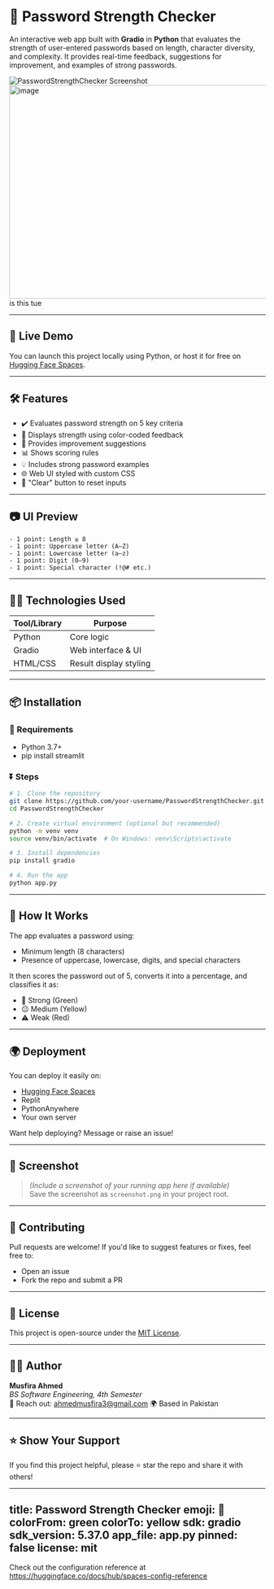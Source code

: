 # 🔐 Password Strength Checker

An interactive web app built with **Gradio** in **Python** that evaluates the strength of user-entered passwords based on length, character diversity, and complexity. It provides real-time feedback, suggestions for improvement, and examples of strong passwords.

![PasswordStrengthChecker Screenshot](screenshot.png) <img width="907" height="420" alt="image" src="https://github.com/user-attachments/assets/af5380da-0e28-4f5f-a321-5f355fc6607d" /> is this tue


---

## 🚀 Live Demo

You can launch this project locally using Python, or host it for free on [Hugging Face Spaces](https://huggingface.co/spaces).

---

## 🛠️ Features

- ✔️ Evaluates password strength on 5 key criteria
- 🎨 Displays strength using color-coded feedback
- 🧠 Provides improvement suggestions
- 📊 Shows scoring rules
- 💡 Includes strong password examples
- 🌐 Web UI styled with custom CSS
- 🔁 "Clear" button to reset inputs

---

## 📷 UI Preview

```
- 1 point: Length ≥ 8  
- 1 point: Uppercase letter (A–Z)  
- 1 point: Lowercase letter (a–z)  
- 1 point: Digit (0–9)  
- 1 point: Special character (!@# etc.)  
```

---

## 🧑‍💻 Technologies Used

| Tool/Library | Purpose                |
|--------------|------------------------|
| Python       | Core logic             |
| Gradio       | Web interface & UI     |
| HTML/CSS     | Result display styling |

---

## 📦 Installation

### 🔧 Requirements
- Python 3.7+
- pip install streamlit


### ⏬ Steps
```bash
# 1. Clone the repository
git clone https://github.com/your-username/PasswordStrengthChecker.git
cd PasswordStrengthChecker

# 2. Create virtual environment (optional but recommended)
python -m venv venv
source venv/bin/activate  # On Windows: venv\Scripts\activate

# 3. Install dependencies
pip install gradio

# 4. Run the app
python app.py
```

---

## 🧪 How It Works

The app evaluates a password using:
- Minimum length (8 characters)
- Presence of uppercase, lowercase, digits, and special characters

It then scores the password out of 5, converts it into a percentage, and classifies it as:
- 💪 Strong (Green)
- 😐 Medium (Yellow)
- ⚠️ Weak (Red)

---

## 🌍 Deployment

You can deploy it easily on:
- [Hugging Face Spaces](https://huggingface.co/spaces)
- Replit
- PythonAnywhere
- Your own server

Want help deploying? Message or raise an issue!

---

## 📸 Screenshot

> *(Include a screenshot of your running app here if available)*  
> Save the screenshot as `screenshot.png` in your project root.

---

## 🤝 Contributing

Pull requests are welcome! If you'd like to suggest features or fixes, feel free to:
- Open an issue
- Fork the repo and submit a PR

---

## 📄 License

This project is open-source under the [MIT License](LICENSE).

---

## 👨‍💻 Author

**Musfira Ahmed**  
_BS Software Engineering, 4th Semester_  
📧 Reach out: ahmedmusfira3@gmail.com 
🌍 Based in Pakistan

---

## ⭐️ Show Your Support

If you find this project helpful, please ⭐️ star the repo and share it with others!


---
title: Password Strength Checker
emoji: 🔐
colorFrom: green
colorTo: yellow
sdk: gradio
sdk_version: 5.37.0
app_file: app.py
pinned: false
license: mit
---

Check out the configuration reference at https://huggingface.co/docs/hub/spaces-config-reference
